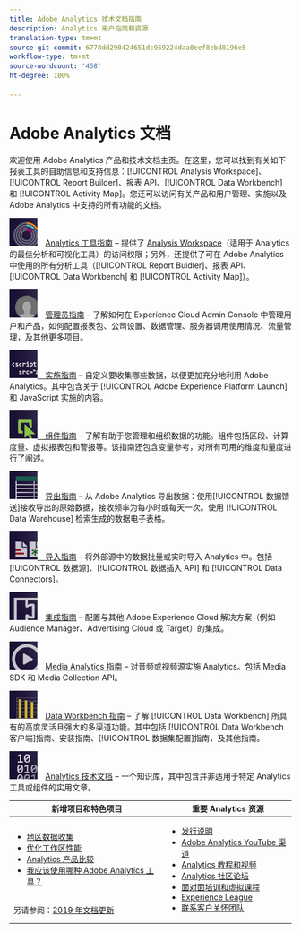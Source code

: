 ```yaml
---
title: Adobe Analytics 技术文档指南
description: Analytics 用户指南和资源
translation-type: tm+mt
source-git-commit: 6778dd290424651dc959224daa0eef8ebd8196e5
workflow-type: tm+mt
source-wordcount: '458'
ht-degree: 100%

---
```



# Adobe Analytics 文档

欢迎使用 Adobe Analytics 产品和技术文档主页。在这里，您可以找到有关如下报表工具的自助信息和支持信息：[!UICONTROL Analysis Workspace]、[!UICONTROL Report Builder]、报表 API、[!UICONTROL Data Workbench] 和 [!UICONTROL Activity Map]。您还可以访问有关产品和用户管理、实施以及 Adobe Analytics 中支持的所有功能的文档。

[![工具](assets/analyze_50px.png)](/help/analyze/home.md) [Analytics 工具指南](/help/analyze/home.md) – 提供了 [Analysis Workspace](/help/analyze/analysis-workspace/home.md)（适用于 Analytics 的最佳分析和可视化工具）的访问权限；另外，还提供了可在 Adobe Analytics 中使用的所有分析工具（[!UICONTROL Report Buidler]、报表 API、[!UICONTROL Data Workbench] 和 [!UICONTROL Activity Map]）。

[![管理员](assets/admin_50px.png)](/help/admin/home.md) [管理员指南](/help/admin/home.md) – 了解如何在 Experience Cloud Admin Console 中管理用户和产品，如何配置报表包、公司设置、数据管理、服务器调用使用情况、流量管理，及其他更多项目。

[![实施](assets/implement_50px.png)](/help/implement/home.md)[ 实施指南](/help/implement/home.md) – 自定义要收集哪些数据，以便更加充分地利用 Adobe Analytics。其中包含关于 [!UICONTROL Adobe Experience Platform Launch] 和 JavaScript 实施的内容。

[![组件](assets/components_50px.png)](/help/components/home.md)[ 组件指南](/help/components/home.md) – 了解有助于您管理和组织数据的功能。组件包括区段、计算度量、虚拟报表包和警报等。该指南还包含变量参考，对所有可用的维度和量度进行了阐述。

[![导出](assets/export_50px.png)](/help/export/home.md) [导出指南](/help/export/home.md) – 从 Adobe Analytics 导出数据：使用[!UICONTROL 数据馈送]接收导出的原始数据，接收频率为每小时或每天一次。使用 [!UICONTROL Data Warehouse] 检索生成的数据电子表格。

[![导入](assets/import_50px.png)](/help/import/home.md)[ 导入指南](/help/import/home.md) – 将外部源中的数据批量或实时导入 Analytics 中。包括[!UICONTROL 数据源]、[!UICONTROL 数据插入 API] 和 [!UICONTROL Data Connectors]。

[![集成](assets/integrate_50px.png)](/help/integrate/home.md) [集成指南](/help/integrate/home.md) – 配置与其他 Adobe Experience Cloud 解决方案（例如 Audience Manager、Advertising Cloud 或 Target）的集成。

[![Media Analytics](assets/media_50px.png)](https://docs.adobe.com/content/help/zh-Hans/media-analytics/using/media-overview.html) [Media Analytics 指南](https://docs.adobe.com/content/help/zh-Hans/media-analytics/using/media-overview.html) – 对音频或视频源实施 Analytics。包括 Media SDK 和 Media Collection API。

[![DWB](assets/workbench_50px.png)](https://docs.adobe.com/content/help/en/data-workbench/using/home.html) [Data Workbench 指南](https://docs.adobe.com/content/help/en/data-workbench/using/home.html) – 了解 [!UICONTROL Data Workbench] 所具有的高度灵活且强大的多渠道功能。其中包括 [!UICONTROL Data Workbench 客户端]指南、安装指南、[!UICONTROL 数据集配置]指南，及其他指南。

[![技术文档](assets/technotes_50px.png)](/help/technotes/home.md) [Analytics 技术文档](/help/technotes/home.md) – 一个知识库，其中包含并非适用于特定 Analytics 工具或组件的实用文章。

| 新增项目和特色项目 | 重要 Analytics 资源 |
| --- | --- |
| <ul><li>[地区数据收集](/help/technotes/rdc/regional-data-collection.md)</li><li>[优化工作区性能](/help/analyze/analysis-workspace/workspace-faq/optimizing-performance.md)</li><li>[Analytics 产品比较](/help/admin/c-analytics-product-comparison/analytics-product-comparison.md)</li><li>[我应该使用哪种 Adobe Analytics 工具？](/help/admin/c-analytics-product-comparison/which-analytics-tool.md)</li></ul><br>另请参阅：[2019 年文档更新](doc-updates.md) | <ul><li> [发行说明](https://docs.adobe.com/content/help/zh-Hans/release-notes/experience-cloud/current.html)</li><li> [Adobe Analytics YouTube 渠道](https://www.youtube.com/channel/UC8I6bqCk7gO6YdoMz6W5fvw)</li><li>[Analytics 教程和视频](https://helpx.adobe.com/cn/analytics/kt/index/analytics-videos.html)</li><li>[Analytics 社区论坛](https://forums.adobe.com/community/experience-cloud/analytics-cloud/analytics)</li><li>[面对面培训和虚拟课程](https://training.adobe.com/training/courses.html#solution=adobeAnalytics)</li><li>[Experience League](https://landing.adobe.com/experience-league/)</li><li>[联系客户关怀团队](https://helpx.adobe.com/cn/support/analytics.html)</li></ul> |

<!-- Keep around for now

## Analytics reporting capabilities

Here is a comprehensive list of and links to all the reporting capabilities in Adobe Analytics.

* [Analysis Workspace](/help/analyze/analysis-workspace/home.md)
* [Report Builder](/help/analyze/report-builder/home.md)
* [Data Warehouse](/help/export/data-warehouse/data-warehouse.md)
* [Mobile Services UI](https://docs.adobe.com/content/help/en/mobile-services/using/home.html)
* [Data Workbench](https://docs.adobe.com/content/help/en/data-workbench/using/home.html)
* [Reports & Analytics](/help/analyze/reports-analytics/getting-started.md)
* [Ad Hoc Analysis](/help/analyze/ad-hoc-analysis/adhoc-home.md)

### Analytics feature list

*   [Activity Map](/help/analyze/activity-map/activity-map.md)
*   [Anomaly Detection](/help/analyze/analysis-workspace/virtual-analyst/c-anomaly-detection/statistics-anomaly-detection.md)
*   [Bot filtering](/help/admin/admin/bot-removal/bot-rules.md)
*   [Calculated Metrics](/help/components/c-calcmetrics/cm-overview.md)
*   [Classifications](/help/components/classifications/c-classifications.md)
*   [Cohort Analysis](/help/analyze/analysis-workspace/visualizations/cohort-table/cohort-analysis.md)
*   [Contribution Analysis](/help/analyze/analysis-workspace/virtual-analyst/c-anomaly-detection/anomaly-detection.md)
*   [Data Connectors](https://www.adobeexchange.com/experiencecloud.html)
*   [Data Feeds](/help/export/analytics-data-feed/data-feed-overview.md)   
*   [Data Sources](/help/import/c-data-sources/datasrc-home.md)  
*   [Fallout](/help/analyze/analysis-workspace/visualizations/fallout/fallout-flow.md)
*   [Flow](/help/analyze/analysis-workspace/visualizations/c-flow/flow.md)
*   [Intelligent Alerts](/help/components/c-alerts/intellligent-alerts.md)
*   [Mobile App SDK](https://docs.adobe.com/content/help/en/mobile-services/using/home.html)  
*   [Real-time reporting](/help/components/c-real-time-reporting/realtime.md)
*   [Segmentation](/help/components/c-segmentation/seg-home.md)
*   [Segment Comparison](/help/analyze/analysis-workspace/c-panels/c-segment-comparison/segment-comparison.md)
*   [Video Tracking](https://docs.adobe.com/content/help/en/media-analytics/using/media-overview.html)
*   [Virtual Report Suites](/help/components/vrs/vrs-about.md)

## Contact options

Support delegates can get assisted support via:

**In-Product:**

1.  [Sign in to Adobe Analytics.](https://sc.omniture.com/login/)
2.  Navigate to **Help** > **Customer Care**.

**Phone:** 1-800-497-0335 (US & Canada).

Get [phone numbers for other regions](https://helpx.adobe.com/contact/dma-external/DMACustomeCareRegionalPhoneNumbers.html).

**Email:**

1.  Include [case details](https://helpx.adobe.com/experience-cloud/enterprise-email-support-guidelines.html) to open a ticket via email. 
1.  Send your case to [customercare@adobe.com](mailto:customercare@adobe.com).

Not sure if you're a **support delegate**? Find out if this [user type applies to you](https://helpx.adobe.com/experience-cloud/supported-users.html) and learn about our [enterprise support terms](https://helpx.adobe.com/support/programs/enterprise-support-terms.html).
 -->

